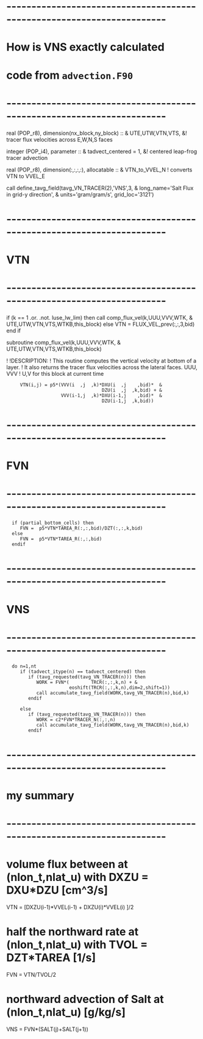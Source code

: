 # ----------------------------------------------------------------------
# How is VNS exactly calculated
# code from `advection.F90`
# ----------------------------------------------------------------------

   real (POP_r8), dimension(nx_block,ny_block) :: & 
     UTE,UTW,VTN,VTS,  &! tracer flux velocities across E,W,N,S faces

   integer (POP_i4), parameter :: &
      tadvect_centered = 1,  &! centered leap-frog tracer advection


   real (POP_r8), dimension(:,:,:,:), allocatable :: &
      VTN_to_VVEL_N        ! converts VTN to VVEL_E


   call define_tavg_field(tavg_VN_TRACER(2),'VNS',3,                   &
                          long_name='Salt Flux in grid-y direction',   &
                          units='gram/gram/s', grid_loc='3121')

# ----------------------------------------------------------------------
# VTN
# ----------------------------------------------------------------------

   if (k == 1 .or. .not. luse_lw_lim) then
      call comp_flux_vel(k,UUU,VVV,WTK, &
                         UTE,UTW,VTN,VTS,WTKB,this_block)
   else
      VTN  = FLUX_VEL_prev(:,:,3,bid)
   end if


 subroutine comp_flux_vel(k,UUU,VVV,WTK, &
                          UTE,UTW,VTN,VTS,WTKB,this_block)

! !DESCRIPTION:
!  This routine computes the vertical velocity at bottom of a layer.
!  It also returns the tracer flux velocities across the lateral faces.
      UUU, VVV            ! U,V for this block at current time

         VTN(i,j) = p5*(VVV(i  ,j  ,k)*DXU(i  ,j    ,bid)*  &
                                       DZU(i  ,j  ,k,bid) + &
                        VVV(i-1,j  ,k)*DXU(i-1,j    ,bid)*  &
                                       DZU(i-1,j  ,k,bid))

# ----------------------------------------------------------------------
# FVN
# ----------------------------------------------------------------------

      if (partial_bottom_cells) then
         FVN =  p5*VTN*TAREA_R(:,:,bid)/DZT(:,:,k,bid)
      else
         FVN =  p5*VTN*TAREA_R(:,:,bid)
      endif

# ----------------------------------------------------------------------
# VNS
# ----------------------------------------------------------------------

      do n=1,nt
         if (tadvect_itype(n) == tadvect_centered) then
            if (tavg_requested(tavg_VN_TRACER(n))) then
               WORK = FVN*(        TRCR(:,:,k,n) + &
                           eoshift(TRCR(:,:,k,n),dim=2,shift=1))
               call accumulate_tavg_field(WORK,tavg_VN_TRACER(n),bid,k)
            endif

         else
            if (tavg_requested(tavg_VN_TRACER(n))) then
               WORK = c2*FVN*TRACER_N(:,:,n)
               call accumulate_tavg_field(WORK,tavg_VN_TRACER(n),bid,k)
            endif


# ----------------------------------------------------------------------
# my summary
# ----------------------------------------------------------------------

# volume flux between at (nlon_t,nlat_u) with DXZU = DXU*DZU  [cm^3/s]
VTN = [DXZU(i-1)*VVEL(i-1) + DXZU(i)*VVEL(i) ]/2

# half the northward rate at (nlon_t,nlat_u) with TVOL = DZT*TAREA  [1/s]
FVN = VTN/TVOL/2

# northward advection of Salt at (nlon_t,nlat_u)  [g/kg/s]
VNS = FVN*(SALT(j)+SALT(j+1))